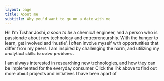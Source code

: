 ```yaml
---
layout: page
title: About me
subtitle: Why you'd want to go on a date with me
---
```


Hi! I’m Tushar Joshi, *a soon to be* a chemical engineer, and a person who is passionate about new technology and entrepreneurship. With the hunger to learn, get involved and ‘hustle’, I often involve myself with opportunities that differ from my peers. I am inspired by challenging the norm, and utilizing my analytical skills to solve problems.

I am always interested in researching new technologies, and how they can be implemented for the everyday consumer. Click the link above to find out more about projects and initiatives I have been apart of. 


